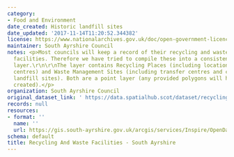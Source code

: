 ```yaml
---
category:
- Food and Environment
date_created: Historic landfill sites
date_updated: '2017-11-14T11:20:52.344382'
license: https://www.nationalarchives.gov.uk/doc/open-government-licence/version/3/
maintainer: South Ayrshire Council
notes: <p>Most councils will keep a record of their recycling and waste management
  facilities. Therefore we have tried to compile these into a consistent national
  layer.\r\n\r\nThe layer contains Recycling Places (including locations of bins and
  centres) and Waste Management Sites (including transfer centres and current/historic
  landfill sites). Both are a point layer (any provided polygons will have a centroid
  created).</p>
organization: South Ayrshire Council
original_dataset_link: ' https://data.spatialhub.scot/dataset/recycling_and_waste_facilities-sa'
records: null
resources:
- format: ''
  name: ''
  url: https://gis.south-ayrshire.gov.uk/arcgis/services/Inspire/OpenData/MapServer/WFSServer?
schema: default
title: Recycling And Waste Facilities - South Ayrshire
---
```

